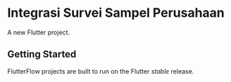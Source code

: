# Integrasi Survei Sampel Perusahaan

A new Flutter project.

## Getting Started

FlutterFlow projects are built to run on the Flutter _stable_ release.
